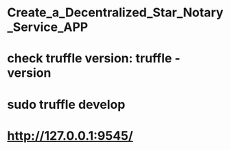 # Create_a_Decentralized_Star_Notary_Service_APP
# check truffle version: truffle -version
# sudo truffle develop
# http://127.0.0.1:9545/